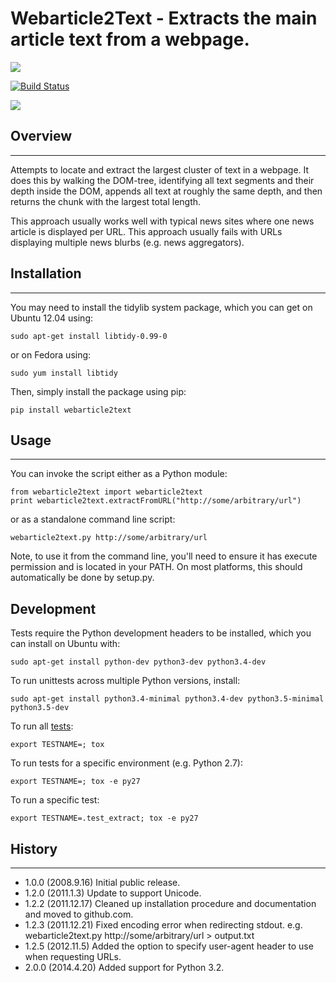 # Webarticle2Text - Extracts the main article text from a webpage.

<a href="https://pypi.python.org/pypi/webarticle2text">![](https://img.shields.io/pypi/v/webarticle2text.svg)</a>

<a href="https://travis-ci.org/chrisspen/webarticle2text">![Build Status](https://img.shields.io/travis/chrisspen/webarticle2text.svg?branch=master)</a>

<a href="https://pyup.io/repos/github/chrisspen/webarticle2text">![](https://pyup.io/repos/github/chrisspen/webarticle2text/shield.svg)</a>

## Overview
-----------

Attempts to locate and extract the largest cluster of text in a
webpage. It does this by walking the DOM-tree, identifying all text
segments and their depth inside the DOM, appends all text at roughly
the same depth, and then returns the chunk with the largest total
length.

This approach usually works well with typical news sites where one
news article is displayed per URL. This approach usually fails with
URLs displaying multiple news blurbs (e.g. news aggregators).

## Installation
---------------

You may need to install the tidylib system package, which you can get on Ubuntu 12.04 using:

    sudo apt-get install libtidy-0.99-0

or on Fedora using:

    sudo yum install libtidy

Then, simply install the package using pip:

    pip install webarticle2text

## Usage
--------

You can invoke the script either as a Python module:

    from webarticle2text import webarticle2text
    print webarticle2text.extractFromURL("http://some/arbitrary/url")

or as a standalone command line script:

    webarticle2text.py http://some/arbitrary/url
    
Note, to use it from the command line, you'll need to ensure it has execute
permission and is located in your PATH. On most platforms, this should
automatically be done by setup.py.

## Development

Tests require the Python development headers to be installed, which you can install on Ubuntu with:

    sudo apt-get install python-dev python3-dev python3.4-dev

To run unittests across multiple Python versions, install:

    sudo apt-get install python3.4-minimal python3.4-dev python3.5-minimal python3.5-dev

To run all [tests](http://tox.readthedocs.org/en/latest/):

    export TESTNAME=; tox

To run tests for a specific environment (e.g. Python 2.7):
    
    export TESTNAME=; tox -e py27

To run a specific test:
    
    export TESTNAME=.test_extract; tox -e py27

## History
----------

* 1.0.0 (2008.9.16) Initial public release.
* 1.2.0 (2011.1.3) Update to support Unicode.
* 1.2.2 (2011.12.17) Cleaned up installation procedure and documentation and moved to github.com. 
* 1.2.3 (2011.12.21) Fixed encoding error when redirecting stdout. e.g. webarticle2text.py http://some/arbitrary/url > output.txt
* 1.2.5 (2012.11.5) Added the option to specify user-agent header to use when requesting URLs.
* 2.0.0 (2014.4.20) Added support for Python 3.2.
